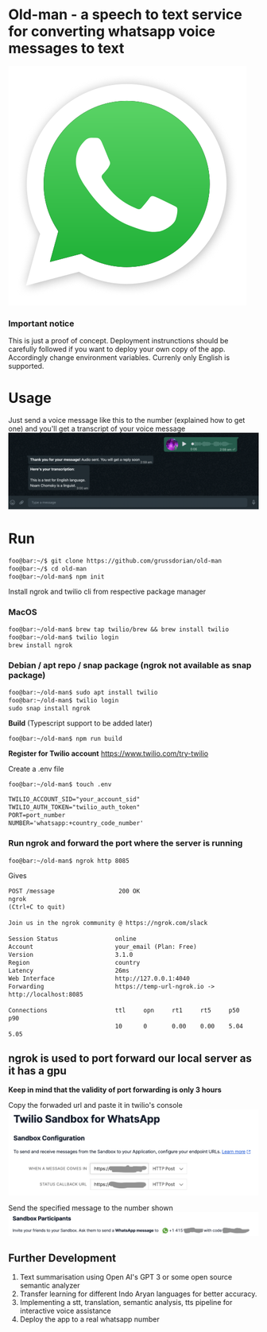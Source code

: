 # Old-man - a speech to text service for converting whatsapp voice messages to text

![Logo](ico/logo.png?raw=true "App logo")

### **Important notice**

This is just a proof of concept. Deployment instrunctions should be carefully followed if you want to deploy your own copy of the app. Accordingly change environment variables. Currenly only English is supported.

# Usage

Just send a voice message like this to the number (explained how to get one) and you'll get a transcript of your voice message
![img3](ico/img3.png?raw=true "img3")

# Run

```console
foo@bar:~/$ git clone https://github.com/grussdorian/old-man
foo@bar:~/$ cd old-man
foo@bar:~/old-man$ npm init
```

Install ngrok and twilio cli from respective package manager

### **MacOS**

```console
foo@bar:~/old-man$ brew tap twilio/brew && brew install twilio
foo@bar:~/old-man$ twilio login
brew install ngrok
```

### **Debian / apt repo / snap package (ngrok not available as snap package)**

```console
foo@bar:~/old-man$ sudo apt install twilio
foo@bar:~/old-man$ twilio login
sudo snap install ngrok
```

**Build**
(Typescript support to be added later)

```console
foo@bar:~/old-man$ npm run build
```

**Register for Twilio account** https://www.twilio.com/try-twilio

Create a .env file

```console
foo@bar:~/old-man$ touch .env
```

```console
TWILIO_ACCOUNT_SID="your_account_sid"
TWILIO_AUTH_TOKEN="twilio_auth_token"
PORT=port_number
NUMBER='whatsapp:+country_code_number'
```

### Run ngrok and forward the port where the server is running

```console
foo@bar:~/old-man$ ngrok http 8085
```

Gives

```console
POST /message                  200 OK
ngrok                                                                                   (Ctrl+C to quit)

Join us in the ngrok community @ https://ngrok.com/slack

Session Status                online
Account                       your_email (Plan: Free)
Version                       3.1.0
Region                        country
Latency                       26ms
Web Interface                 http://127.0.0.1:4040
Forwarding                    https://temp-url-ngrok.io -> http://localhost:8085

Connections                   ttl     opn     rt1     rt5     p50     p90
                              10      0       0.00    0.00    5.04    5.05
```

## ngrok is used to port forward our local server as it has a gpu

**Keep in mind that the validity of port forwarding is only 3 hours**

Copy the forwaded url and paste it in twilio's console
![img1](ico/img1.png?raw=true "img1")

Send the specified message to the number shown
![img2](ico/img2.png?raw=true "img2")

## Further Development

1. Text summarisation using Open AI's GPT 3 or some open source semantic analyzer
2. Transfer learning for different Indo Aryan languages for better accuracy.
3. Implementing a stt, translation, semantic analysis, tts pipeline for interactive voice assistance
4. Deploy the app to a real whatsapp number
